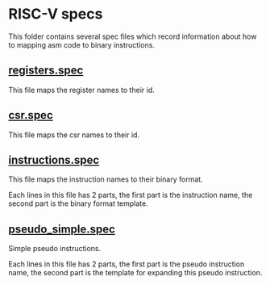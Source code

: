 # RISC-V specs

This folder contains several spec files which record information about how to mapping asm code to binary instructions.

## [registers.spec](./registers.spec)

This file maps the register names to their id.

## [csr.spec](./csr.spec)

This file maps the csr names to their id.

## [instructions.spec](./instructions.spec)

This file maps the instruction names to their binary format.

Each lines in this file has 2 parts,
the first part is the instruction name,
the second part is the binary format template.

## [pseudo_simple.spec](./pseudo_simple.spec)

Simple pseudo instructions.

Each lines in this file has 2 parts,
the first part is the pseudo instruction name,
the second part is the template for expanding this pseudo instruction.
